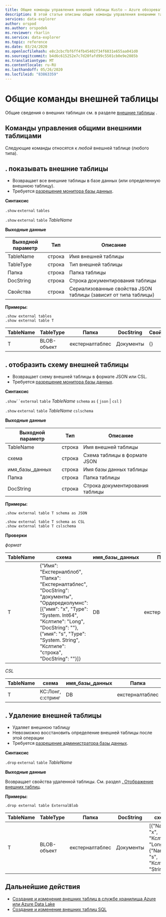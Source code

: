 ```yaml
---
title: Общие команды управления внешней таблицы Kusto — Azure обозреватель данных
description: В этой статье описаны общие команды управления внешними таблицами.
services: data-explorer
author: orspod
ms.author: orspodek
ms.reviewer: rkarlin
ms.service: data-explorer
ms.topic: reference
ms.date: 03/24/2020
ms.openlocfilehash: e8c2cbcfbf6ff4fb45402f34f6031e655aa041d0
ms.sourcegitcommit: b4d6c615252e7c7d20fafd99c5501cb0e9e2085b
ms.translationtype: MT
ms.contentlocale: ru-RU
ms.lasthandoff: 05/26/2020
ms.locfileid: "83863359"
---
```

# <a name="external-table-general-commands"></a>Общие команды внешней таблицы

Общие сведения о внешних таблицах см. в разделе [внешние таблицы](../query/schema-entities/externaltables.md) . 

## <a name="common-external-tables-control-commands"></a>Команды управления общими внешними таблицами

Следующие команды относятся к _любой_ внешней таблице (любого типа).

## <a name="show-external-tables"></a>. показывать внешние таблицы

* Возвращает все внешние таблицы в базе данных (или определенную внешнюю таблицу).
* Требуется [разрешение монитора базы данных](../management/access-control/role-based-authorization.md).

**Синтаксис** 

`.show` `external` `tables`

`.show` `external` `table` *TableName*

**Выходные данные**

| Выходной параметр | Тип   | Описание                                                         |
|------------------|--------|---------------------------------------------------------------------|
| TableName        | строка | Имя внешней таблицы                                             |
| TableType        | строка | Тип внешней таблицы                                              |
| Папка           | строка | Папка таблицы                                                     |
| DocString        | строка | Строка документирования таблицы                                       |
| Свойства       | строка | Сериализованные свойства JSON таблицы (зависит от типа таблицы) |


**Примеры:**

```kusto
.show external tables
.show external table T
```

| TableName | TableType | Папка         | DocString | Свойства |
|-----------|-----------|----------------|-----------|------------|
| T         | BLOB-объект      | екстерналтаблес | Документы      | {}         |


## <a name="show-external-table-schema"></a>. отобразить схему внешней таблицы

* Возвращает схему внешней таблицы в формате JSON или CSL. 
* Требуется [разрешение монитора базы данных](../management/access-control/role-based-authorization.md).

**Синтаксис** 

`.show``external` `table` *TableName* `schema` `as` ( `json`  |  `csl` )

`.show` `external` `table` *TableName* `cslschema`

**Выходные данные**

| Выходной параметр | Тип   | Описание                        |
|------------------|--------|------------------------------------|
| TableName        | строка | Имя внешней таблицы            |
| схема           | строка | Схема таблицы в формате JSON |
| имя_базы_данных     | строка | Имя базы данных таблицы             |
| Папка           | строка | Папка таблицы                    |
| DocString        | строка | Строка документирования таблицы      |

**Примеры:**

```kusto
.show external table T schema as JSON
```

```kusto
.show external table T schema as CSL
.show external table T cslschema
```

**Проверки**

*формат*

| TableName | схема    | имя_базы_данных | Папка         | DocString |
|-----------|----------------------------------|--------------|----------------|-----------|
| T         | {"Имя": "Екстерналблоб",<br>"Папка": "Екстерналтаблес",<br>"DocString": "документы",<br>"Ордередколумнс": [{"имя": "x", "Type": "System. Int64", "Кслтипе": "Long", "DocString": ""}, {"имя": "s", "Type": "System. String", "Кслтипе": "строка", "DocString": ""}]} | DB           | екстерналтаблес | Документы      |


*CSL*

| TableName | схема          | имя_базы_данных | Папка         | DocString |
|-----------|-----------------|--------------|----------------|-----------|
| T         | КС:Лонг, с:стринг | DB           | екстерналтаблес | Документы      |

## <a name="drop-external-table"></a>. Удаление внешней таблицы

* Удаляет внешнюю таблицу 
* Невозможно восстановить определение внешней таблицы после этой операции
* Требуется [разрешение администратора базы данных](../management/access-control/role-based-authorization.md).

**Синтаксис**  

`.drop` `external` `table` *TableName*

**Выходные данные**

Возвращает свойства удаленной таблицы. См. раздел [. Отображение внешних таблиц](#show-external-tables).

**Примеры:**

```kusto
.drop external table ExternalBlob
```

| TableName | TableType | Папка         | DocString | схема       | Свойства |
|-----------|-----------|----------------|-----------|-----------------------------------------------------|------------|
| T         | BLOB-объект      | екстерналтаблес | Документы      | [{"Name": "x", "Кслтипе": "Long"},<br> {"Name": "s", "Кслтипе": "String"}] | {}         |

## <a name="next-steps"></a>Дальнейшие действия

* [Создание и изменение внешних таблиц в службе хранилища Azure или Azure Data Lake](external-tables-azurestorage-azuredatalake.md)
* [Создание и изменение внешних таблиц SQL](external-sql-tables.md)
